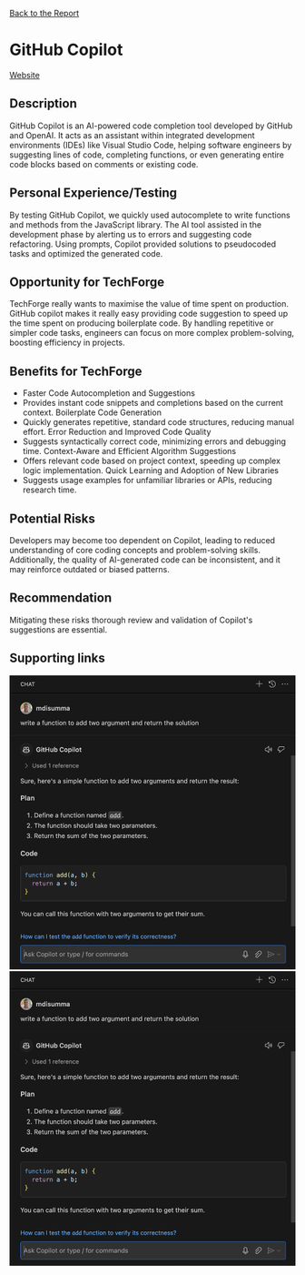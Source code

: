 [Back to the Report](../report.md)

# GitHub Copilot

[Website](https://github.com/features/copilot)

## Description

GitHub Copilot is an AI-powered code completion tool developed by GitHub and OpenAI. It acts as an assistant within integrated development environments (IDEs) like Visual Studio Code, helping software engineers by suggesting lines of code, completing functions, or even generating entire code blocks based on comments or existing code.

## Personal Experience/Testing

By testing GitHub Copilot, we quickly used autocomplete to write functions and methods from the JavaScript library. The AI tool assisted in the development phase by alerting us to errors and suggesting code refactoring. Using prompts, Copilot provided solutions to pseudocoded tasks and optimized the generated code.

## Opportunity for TechForge

TechForge really wants to maximise the value of time spent on production. GitHub copilot makes it really easy providing code suggestion to speed up the time spent on producing boilerplate code. By handling repetitive or simpler code tasks, engineers can focus on more complex problem-solving, boosting efficiency in projects.

## Benefits for TechForge

- Faster Code Autocompletion and Suggestions
- Provides instant code snippets and completions based on the current context.
  Boilerplate Code Generation
- Quickly generates repetitive, standard code structures, reducing manual effort.
  Error Reduction and Improved Code Quality
- Suggests syntactically correct code, minimizing errors and debugging time.
  Context-Aware and Efficient Algorithm Suggestions
- Offers relevant code based on project context, speeding up complex logic implementation.
  Quick Learning and Adoption of New Libraries
- Suggests usage examples for unfamiliar libraries or APIs, reducing research time.

## Potential Risks

Developers may become too dependent on Copilot, leading to reduced understanding of core coding concepts and problem-solving skills. Additionally, the quality of AI-generated code can be inconsistent, and it may reinforce outdated or biased patterns.

## Recommendation

Mitigating these risks thorough review and validation of Copilot's suggestions are essential.

## Supporting links

![gitHun copilot prompt](../images/copilot1.png)
![gitHub copilot autocomplete](../images/copilot1.png)
